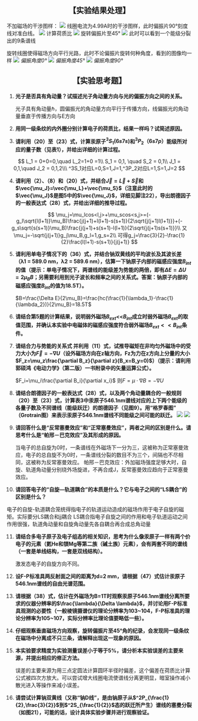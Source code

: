 ## <center>【实验结果处理】<center>
 不加磁场的干涉图样：
 ![](images/1.PNG)
 线圈电流为4.99A时的干涉图样，此时偏振片90°刻度线对准白线。
 ![](images/last.PNG)
计算荷质比
![](images/%E6%8D%95%E8%8E%B7_.PNG)
旋转偏振片至45°
![](images/3.PNG)
此时可以看到一个能级分裂出的9条谱线

旋转线圈使得磁场方向平行光路，此时不论偏振片旋转何种角度，看到的图像均一样
![](images/last_0.PNG)
*偏振角度0°*
![](images/last_45.PNG)
*偏振角度45°*
![](images/last_90.PNG)
*偏振角度90°*

## <center>【实验思考题】<center>
1. **光子是否具有角动量？试描述光子角动量方向与光的偏振方向之间的关系。**

    光子具有角动量$\hbar$，圆偏振光的角动量方向平行于传播方向，线偏振光的角动量垂直于传播方向与E方向
2.	**用同一级条纹的内外圈分别计算电子的荷质比，结果一样吗？试简述原因。**


3.	**请利用（20）至（23）式，计算汞原子$^3S_1(6s7s)$和$^3P_2（6s7p）$能级所对应的量子数（见表1），并给出详细的计算过程。**

$$
L_1 = 0+0=0,\quad L_2=1+0 =1\\
S_1 = 0,1, \quad S_2 = 0,1\\
J_1 = 0,1,\quad J_2 = 0,1,2\\\
^3S_1对应L=0,S=1,J=1,^3P_2对应L=1,S=1,J=2
$$

4.	**请利用（2）、（8）和（20）式，并结合$\vec{J}=\vec{L}+\vec{S}$和$\vec{\mu_J}=\vec{\mu_L}+\vec{\mu_S}$（注意此时的$\vec{\mu_J}$是图5中的$\vec{\mu_J}$，详细见脚注22），导出朗德因子的一般表达式（28）式，并给出详细的推导过程。**

$$
\mu_j=\mu_lcos<l,j>+\mu_scos<s,j>=(-g_l\sqrt{l(l+1)}\mu_B)\frac{j(j+1)+l(l+1)-s(s+1)}{2\sqrt{j(j+1)l(l+1)}}+(-g_s\sqrt{s(s+1)}\mu_B)\frac{j(j+1)+s(s+1)-l(l+1)}{2\sqrt{j(j+1)s(s+1)}}\\
又\mu_j=-\sqrt{j(j+1)}g_j\mu_B,g_l=1,g_s=2\\
可得g_j=\frac{3}{2}-\frac{1}{2}\frac{l(l+1)-s(s+1)}{j(j+1)}
$$

5.	**请利用单电子情况下的（36）式，并结合钠双黄线的平均波长及其波长差（λ1 = 589.0 nm，λ2 = 589.6 nm），估算一下钠原子内部的磁感应强度$B_{int}$的值（提示：单电子情况下，两谱线的能级差为势能的两倍，即有$\Delta E=\Delta U=2\mu_BB$；另需要利用到光子波长和频率之间的关系式。答案：钠原子内部的磁感应强度$B_{int}$的值为18.5T）。**

    $B=\frac{\Delta E}{2\mu_B}=\frac{hc(\frac{1}{\lambda_1}-\frac{1}{\lambda_2})}{2\mu_B}=18.5T$


6.	**请结合第5题的计算结果，说明弱外磁场$B_{ext}$<<$B_{int}$成立时弱外磁场$B_{ext}$的取值范围，并确认本实验中电磁体的磁感应强度符合弱外磁场$B_{ext}<<B_{int}$条件。**



7.	**请结合力与势能的关系式 并利用（11）式，试推导磁矩在非均匀外磁场中的受力大小为$\vec{F}=-\nabla U$（设外磁场方向在z轴方向，Fz为力在z方向上分量的大小$F_z=\mu_z\frac{\partial B_z}{\partial z}(B_x=B_y=0)$）（提示：请利用郭硕鸿《电动力学》（第二版）一书附录中的矢量运算公式）。**

    $F_i=\mu_i\frac{\partial B_i}{\partial x_i}$
    则$F=\mu \cdot \nabla B=-\nabla U$

8.	**请结合朗德因子的一般表达式（28）式，以及两个角动量耦合的一般规则（20）至（23）式，计算表3中汞原子546.1nm谱线对应的上下两个能级的各量子数及不同谱线（能级跃迁）的朗德因子（见图9）。用“格罗春图” （Grotrain图）来表示汞原子546.1nm谱线不同能级之间可能的跃迁。**
![](2022-10-22-21-40-32.png)
![](2022-10-22-21-45-28.png)



9.	**请回答什么是“反常塞曼效应”和“正常塞曼效应”，两者之间的区别是什么。请思考什么是“帕邢－巴克效应”及其形成的原因。**

    当电子的总自旋为0时，一条谱线在外磁场下一分为三，这被称为正常塞曼效应，电子的总自旋不为0时，一条谱线分裂的数目不为三个，间隔也不尽相同，这被称为反常塞曼效应。
    帕邢－巴克效应：外加磁场强度足够大时，自旋、轨道角动量分别绕外场旋进，不再合成J，反常塞曼效应趋向于正常塞曼效应。

10.	**请回答电子的“自旋—轨道耦合”的本质是什么？它与电子之间的“LS耦合”的区别是什么？**

电子的自旋-轨道耦合笼统得指电子的轨道运动造成的磁场作用于电子自旋的磁矩。实际要分LS耦合和jj耦合
LS耦合指电子自旋之间的作用和电子轨道运动之间作用很强，轨道角动量和自旋角动量先各自耦合再合成总角动量

11.	**请结合多电子原子及电子组态的相关知识，思考为什么像汞原子一样有两个价电子的元素（氦He和镁Mg等第二族（碱土族）元素），会有两套不同的谱线（一套是单线结构，一套是双线结构）。**

    激发态电子的自旋方向不同。

12.	**设F-P标准具两反射面之间的距离为d=2 mm，请根据（47）式估计汞原子546.1nm谱线的自由光谱范围。**



13.	**请根据（38）式，估计在外磁场为B=1T时观察汞原子546.1nm谱线分离所要求的仪器分辨率的$\frac{\lambda}{\Delta \lambda}$，并讨论用F-P标准具观测的必要性（一般棱镜摄谱仪的理论分辨率为103~104，F-P标准具的理论分辨率为105~107，实际分辨率比理论值要略低一些）。**



14.	**仔细观察垂直磁场方向观察，旋转偏振片至45°角的纪录，会发现同一级条纹在磁场中分离成不只三条，请解释出现这一现象的原因。**



15.	**本实验要求精度为实验测量误差小于等于5%，请分析本实验误差的主要来源，并提出相应的修正方法。**

    误差的主要来源为用三点定圆法计算圆环半径时偏差，这个偏差在荷质比计算公式被四次方放大。可以尝试增大线圈电流使谱线分离更明显，暗室操作减小散光进入等操作来减小误差。

16.	**请尝试计算钠双黄线（又称“钠D线”，是由钠原子从$^2P_{\frac{1}{2},\frac{3}{2}}$到$^2S_{\frac{1}{2}}$态的跃迁所产生）谱线的塞曼分裂（如图21），可能的话，设计具体实验步骤并进行观察验证。**
